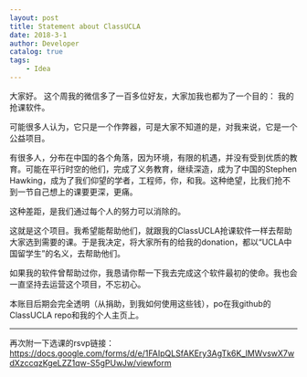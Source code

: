 ```yaml
---
layout: post
title: Statement about ClassUCLA 
date: 2018-3-1
author: Developer
catalog: true
tags:
    - Idea
---
```


大家好。
这个周我的微信多了一百多位好友，大家加我也都为了一个目的：
我的抢课软件。

可能很多人认为，它只是一个作弊器，可是大家不知道的是，对我来说，它是一个公益项目。

有很多人，分布在中国的各个角落，因为环境，有限的机遇，并没有受到优质的教育。可能在平行时空的他们，完成了义务教育，继续深造，成为了中国的Stephen Hawking，成为了我们仰望的学者，工程师，你，和我。这种绝望，比我们抢不到一节自己想上的课要更深，更痛。

这种差距，是我们通过每个人的努力可以消除的。

这就是这个项目。我希望能帮助他们，就跟我的ClassUCLA抢课软件一样去帮助大家选到需要的课。于是我决定，将大家所有的给我的donation，都以“UCLA中国留学生”的名义，去帮助他们。

如果我的软件曾帮助过你，我恳请你帮一下我去完成这个软件最初的使命。我也会一直坚持去运营这个项目，不忘初心。

本账目后期会完全透明（从捐助，到我如何使用这些钱），po在我github的ClassUCLA repo和我的个人主页上。

--------
再次附一下选课的rsvp链接：
https://docs.google.com/forms/d/e/1FAIpQLSfAKEry3AgTk6K_lMWvswX7wdXzccqzKgeLZZ1qw-S5gPUwJw/viewform
